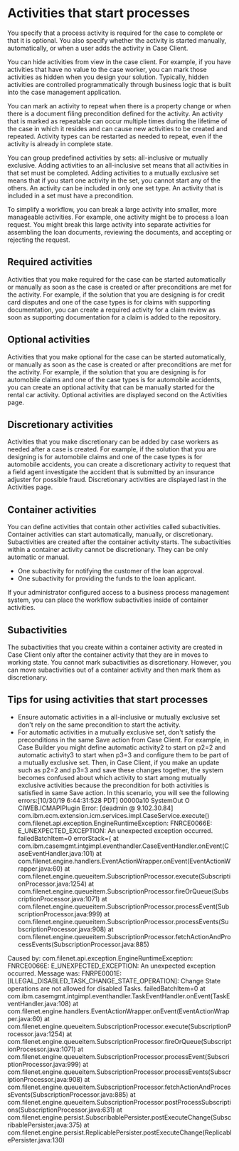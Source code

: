 # Activities that start processes

You specify that a process activity is required for the case to complete or that it is optional.
You also specify whether the activity is started manually, automatically, or when a user adds the
activity in Case Client.

You can hide activities from view in the case client. For example, if you have activities that
have no value to the case worker, you can mark those activities as hidden when you design your
solution. Typically, hidden activities are controlled programmatically through business logic that
is built into the case management application.

You can mark an activity to repeat when there is a property change or when there is a
document filing precondition defined for the activity. An activity that is marked as repeatable can occur
multiple times during the lifetime of the case in which it resides and can cause new activities to be
created and repeated. Activity types can be restarted as needed to repeat, even if the activity is already
in complete state.

You can group predefined activities by sets: all-inclusive or mutually exclusive. Adding
activities to an all-inclusive set means that all activities in that set must be completed. Adding
activities to a mutually exclusive set means that if you start one activity in the set, you cannot
start any of the others. An activity can be included in only one set type. An activity that is
included in a set must have a
precondition.

To simplify a workflow, you can break a large activity into smaller, more manageable activities. For
example, one activity might be to process a loan request. You might break this large activity into separate
activities for assembling the loan documents, reviewing the documents, and accepting or rejecting the
request.

## Required activities

Activities that you make required for the case can be started automatically or manually as soon
as the case is created or after preconditions are met for the activity. For example, if the solution
that you are designing is for credit card disputes and one of the case types is for claims with
supporting documentation, you can create a required activity for a claim review as soon as
supporting documentation for a claim is added to the repository.

## Optional activities

Activities that you make optional for the case can be started automatically, or manually as soon
as the case is created or after preconditions are met for the activity. For example, if the solution
that you are designing is for automobile claims and one of the case types is for automobile
accidents, you can create an optional activity that can be manually started for the rental car
activity. Optional activities are displayed second on the Activities page.

## Discretionary activities

Activities that you make discretionary can be added by case workers as needed after a case is
created. For example, if the solution that you are designing is for automobile claims and one of the
case types is for automobile accidents, you can create a discretionary activity to request that a
field agent investigate the accident that is submitted by an insurance adjuster for possible fraud.
Discretionary activities are displayed last in the Activities page.

## Container activities

You can define activities that contain other activities called subactivities. Container
activities can start automatically, manually, or discretionary. Subactivities are created after the
container activity starts. The subactivities within a container activity cannot be discretionary.
They can be only automatic or manual.

- One subactivity for notifying the customer of the loan approval.
- One subactivity for providing the funds to the loan applicant.

If your administrator configured access to a business process management system, you can place
the workflow subactivities inside of container activities.

## Subactivities

The subactivities that you create within a container activity are created in Case Client only after the container
activity that they are in moves to working state. You cannot mark subactivities as discretionary.
However, you can move subactivities out of a container activity and then mark them as
discretionary.

## Tips for using activities that start processes

- Ensure automatic activities in a all-inclusive or mutually exclusive set don't rely on the same
precondition to start the activity.
- For automatic activities in a mutually exclusive set, don't satisfy the preconditions in the
same Save action from Case Client. For example, in Case Builder
you might define automatic activity2 to start on p2=2 and automatic activity3 to start when p3=3 and
configure them to be part of a mutually exclusive set. Then, in Case Client, if you make an update such as
p2=2 and p3=3 and save these changes together, the system becomes confused about which activity to
start among mutually exclusive activities because the precondition for both activities is satisfied
in same Save action. In this scenario, you will see the following
errors:[10/30/19 6:44:31:528 PDT] 00000a10 SystemOut     O CIWEB.ICMAPIPlugin Error: [deadmin @ 9.102.30.84] com.ibm.ecm.extension.icm.services.impl.CaseService.execute()
com.filenet.api.exception.EngineRuntimeException: FNRCE0066E: E\_UNEXPECTED\_EXCEPTION: An unexpected exception occurred. failedBatchItem=0 errorStack={
        at com.ibm.casemgmt.intgimpl.eventhandler.CaseEventHandler.onEvent(CaseEventHandler.java:101)
        at com.filenet.engine.handlers.EventActionWrapper.onEvent(EventActionWrapper.java:60)
        at com.filenet.engine.queueitem.SubscriptionProcessor.execute(SubscriptionProcessor.java:1254)
        at com.filenet.engine.queueitem.SubscriptionProcessor.fireOrQueue(SubscriptionProcessor.java:1071)
        at com.filenet.engine.queueitem.SubscriptionProcessor.processEvent(SubscriptionProcessor.java:999)
        at com.filenet.engine.queueitem.SubscriptionProcessor.processEvents(SubscriptionProcessor.java:908)
        at com.filenet.engine.queueitem.SubscriptionProcessor.fetchActionAndProcessEvents(SubscriptionProcessor.java:885)

Caused by: com.filenet.api.exception.EngineRuntimeException: FNRCE0066E: E\_UNEXPECTED\_EXCEPTION: An unexpected exception occurred. Message was: FNRPE0001E: [ILLEGAL\_DISABLED\_TASK\_CHANGE\_STATE\_OPERATION]: Change State operations are not allowed for disabled Tasks. failedBatchItem=0
        at com.ibm.casemgmt.intgimpl.eventhandler.TaskEventHandler.onEvent(TaskEventHandler.java:108)
        at com.filenet.engine.handlers.EventActionWrapper.onEvent(EventActionWrapper.java:60)
        at com.filenet.engine.queueitem.SubscriptionProcessor.execute(SubscriptionProcessor.java:1254)
        at com.filenet.engine.queueitem.SubscriptionProcessor.fireOrQueue(SubscriptionProcessor.java:1071)
        at com.filenet.engine.queueitem.SubscriptionProcessor.processEvent(SubscriptionProcessor.java:999)
        at com.filenet.engine.queueitem.SubscriptionProcessor.processEvents(SubscriptionProcessor.java:908)
        at com.filenet.engine.queueitem.SubscriptionProcessor.fetchActionAndProcessEvents(SubscriptionProcessor.java:885)
        at com.filenet.engine.queueitem.SubscriptionProcessor.postProcessSubscriptions(SubscriptionProcessor.java:631)
        at com.filenet.engine.persist.SubscribablePersister.postExecuteChange(SubscribablePersister.java:375)
        at com.filenet.engine.persist.ReplicablePersister.postExecuteChange(ReplicablePersister.java:130)